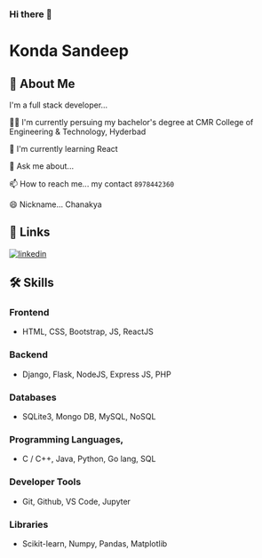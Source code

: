 ### Hi there 👋


# Konda Sandeep

## 🚀 About Me
I'm a full stack developer...

👩‍💻 I'm currently persuing my bachelor's degree at CMR College of Engineering & Technology, Hyderbad

🧠 I'm currently learning React

💬 Ask me about...

📫 How to reach me... my contact `8978442360`

😄 Nickname... Chanakya



## 🔗 Links
[![linkedin](https://img.shields.io/badge/linkedin-0A66C2?style=for-the-badge&logo=linkedin&logoColor=white)](https://www.linkedin.com/sandeepk1729)


## 🛠 Skills
### Frontend
- HTML, CSS, Bootstrap, JS, ReactJS
### Backend
- Django, Flask, NodeJS, Express JS, PHP
### Databases
- SQLite3, Mongo DB, MySQL, NoSQL
### Programming Languages,
- C / C++, Java, Python, Go lang, SQL
### Developer Tools
- Git, Github, VS Code, Jupyter
### Libraries
- Scikit-learn, Numpy, Pandas, Matplotlib
